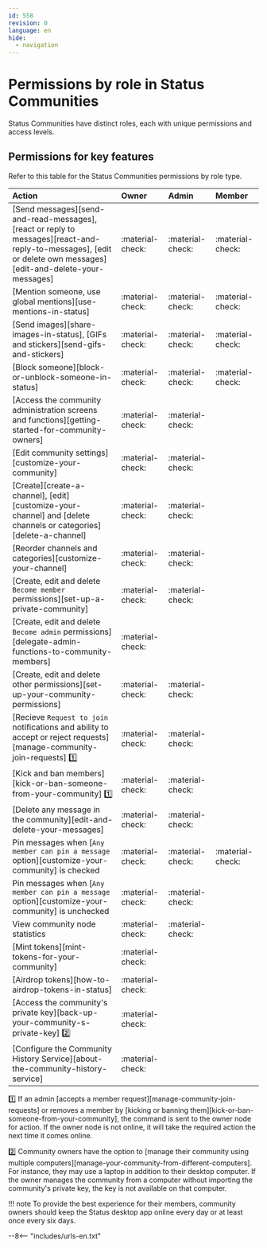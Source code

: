 ```yaml
---
id: 558
revision: 0
language: en
hide:
  - navigation
---
```


# Permissions by role in Status Communities

Status Communities have distinct roles, each with unique permissions and access levels.

## Permissions for key features

Refer to this table for the Status Communities permissions by role type.

| Action                                                                                                                                                           | Owner            | Admin            | Member           |
|:-----------------------------------------------------------------------------------------------------------------------------------------------------------------|:-----------------|:-----------------|:-----------------|
| [Send messages][send-and-read-messages], [react or reply to messages][react-and-reply-to-messages], [edit or delete own messages][edit-and-delete-your-messages] | :material-check: | :material-check: | :material-check: |
| [Mention someone, use global mentions][use-mentions-in-status]                                                                                                   | :material-check: | :material-check: | :material-check: |
| [Send images][share-images-in-status], [GIFs and stickers][send-gifs-and-stickers]                                                                               | :material-check: | :material-check: | :material-check: |
| [Block someone][block-or-unblock-someone-in-status]                                                                                                              | :material-check: | :material-check: | :material-check: |
| [Access the community administration screens and functions][getting-started-for-community-owners]                                                                | :material-check: | :material-check: |                  |
| [Edit community settings][customize-your-community]                                                                                                              | :material-check: | :material-check: |                  |
| [Create][create-a-channel], [edit][customize-your-channel] and [delete channels or categories][delete-a-channel]                                                 | :material-check: | :material-check: |                  |
| [Reorder channels and categories][customize-your-channel]                                                                                                        | :material-check: | :material-check: |                  |
| [Create, edit and delete `Become member` permissions][set-up-a-private-community]                                                                                | :material-check: | :material-check: |                  |
| [Create, edit and delete `Become admin` permissions][delegate-admin-functions-to-community-members]                                                              | :material-check: |                  |                  |
| [Create, edit and delete other permissions][set-up-your-community-permissions]                                                                                   | :material-check: | :material-check: |                  |
| [Recieve `Request to join` notifications and ability to accept or reject requests][manage-community-join-requests] :one:                                         | :material-check: | :material-check: |                  |
| [Kick and ban members][kick-or-ban-someone-from-your-community] :one:                                                                                            | :material-check: | :material-check: |                  |
| [Delete any message in the community][edit-and-delete-your-messages]                                                                                             | :material-check: | :material-check: |                  |
| Pin messages when [`Any member can pin a message` option][customize-your-community] is checked                                                                   | :material-check: | :material-check: | :material-check: |
| Pin messages when [`Any member can pin a message` option][customize-your-community] is unchecked                                                                 | :material-check: | :material-check: |                  |
| View community node statistics                                                                                                                                   | :material-check: | :material-check: |                  |
| [Mint tokens][mint-tokens-for-your-community]                                                                                                                    | :material-check: |                  |                  |
| [Airdrop tokens][how-to-airdrop-tokens-in-status]                                                                                                                | :material-check: |                  |                  |
| [Access the community's private key][back-up-your-community-s-private-key] :two:                                                                                 | :material-check: |                  |                  |
| [Configure the Community History Service][about-the-community-history-service]                                                                                   | :material-check: |                  |                  |

:one: If an admin [accepts a member request][manage-community-join-requests] or removes a member by [kicking or banning them][kick-or-ban-someone-from-your-community], the command is sent to the owner node for action. If the owner node is not online, it will take the required action the next time it comes online.

:two: Community owners have the option to [manage their community using multiple computers][manage-your-community-from-different-computers]. For instance, they may use a laptop in addition to their desktop computer. If the owner manages the community from a computer without importing the community's private key, the key is not available on that computer.

!!! note
    To provide the best experience for their members, community owners should keep the Status desktop app online every day or at least once every six days.

--8<-- "includes/urls-en.txt"
